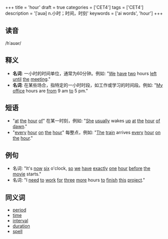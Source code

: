 +++
title = 'hour'
draft = true
categories = ['CET4']
tags = ['CET4']
description = '[ˈauə] n.小时；时间，时刻'
keywords = ['ai words', 'hour']
+++

## 读音
/hˈaʊər/

## 释义
- **名词**: 一小时的时间单位，通常为60分钟。例如: "[We](/zh/post/we/) [have](/zh/post/have/) [two](/zh/post/two/) hours [left](/zh/post/left/) [until](/zh/post/until/) [the](/zh/post/the/) [meeting](/zh/post/meeting/)."
- **名词**: 在某些场合，指特定的一小时时段，如工作或学习的时间段。例如: "[My](/zh/post/my/) [office](/zh/post/office/) hours are [from](/zh/post/from/) 9 am [to](/zh/post/to/) 5 pm."

## 短语
- "[at](/zh/post/at/) [the](/zh/post/the/) [hour](/zh/post/hour/) [of](/zh/post/of/)" 在某一时刻，例如: "[She](/zh/post/she/) [usually](/zh/post/usually/) wakes [up](/zh/post/up/) [at](/zh/post/at/) [the](/zh/post/the/) [hour](/zh/post/hour/) [of](/zh/post/of/) [dawn](/zh/post/dawn/)."
- "[every](/zh/post/every/) [hour](/zh/post/hour/) [on](/zh/post/on/) [the](/zh/post/the/) [hour](/zh/post/hour/)" 每整点，例如: "[The](/zh/post/the/) [train](/zh/post/train/) arrives [every](/zh/post/every/) [hour](/zh/post/hour/) [on](/zh/post/on/) [the](/zh/post/the/) [hour](/zh/post/hour/)."

## 例句
- 名词: "It's [now](/zh/post/now/) [six](/zh/post/six/) o'clock, [so](/zh/post/so/) [we](/zh/post/we/) [have](/zh/post/have/) [exactly](/zh/post/exactly/) [one](/zh/post/one/) [hour](/zh/post/hour/) [before](/zh/post/before/) [the](/zh/post/the/) [movie](/zh/post/movie/) starts."
- 名词: "I [need](/zh/post/need/) [to](/zh/post/to/) [work](/zh/post/work/) [for](/zh/post/for/) [three](/zh/post/three/) [more](/zh/post/more/) hours [to](/zh/post/to/) [finish](/zh/post/finish/) [this](/zh/post/this/) [project](/zh/post/project/)."

## 同义词
- [period](/zh/post/period/)
- [time](/zh/post/time/)
- [interval](/zh/post/interval/)
- [duration](/zh/post/duration/)
- [spell](/zh/post/spell/)
